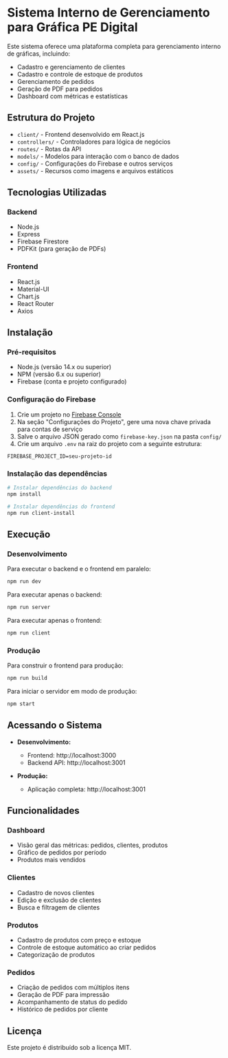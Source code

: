# Sistema Interno de Gerenciamento para Gráfica PE Digital

Este sistema oferece uma plataforma completa para gerenciamento interno de gráficas, incluindo:
- Cadastro e gerenciamento de clientes
- Cadastro e controle de estoque de produtos
- Gerenciamento de pedidos
- Geração de PDF para pedidos
- Dashboard com métricas e estatísticas

## Estrutura do Projeto

- `client/` - Frontend desenvolvido em React.js
- `controllers/` - Controladores para lógica de negócios
- `routes/` - Rotas da API
- `models/` - Modelos para interação com o banco de dados
- `config/` - Configurações do Firebase e outros serviços
- `assets/` - Recursos como imagens e arquivos estáticos

## Tecnologias Utilizadas

### Backend
- Node.js
- Express
- Firebase Firestore
- PDFKit (para geração de PDFs)

### Frontend
- React.js
- Material-UI
- Chart.js
- React Router
- Axios

## Instalação

### Pré-requisitos
- Node.js (versão 14.x ou superior)
- NPM (versão 6.x ou superior)
- Firebase (conta e projeto configurado)

### Configuração do Firebase

1. Crie um projeto no [Firebase Console](https://console.firebase.google.com/)
2. Na seção "Configurações do Projeto", gere uma nova chave privada para contas de serviço
3. Salve o arquivo JSON gerado como `firebase-key.json` na pasta `config/`
4. Crie um arquivo `.env` na raiz do projeto com a seguinte estrutura:

```
FIREBASE_PROJECT_ID=seu-projeto-id
```

### Instalação das dependências

```bash
# Instalar dependências do backend
npm install

# Instalar dependências do frontend
npm run client-install
```

## Execução

### Desenvolvimento

Para executar o backend e o frontend em paralelo:

```bash
npm run dev
```

Para executar apenas o backend:

```bash
npm run server
```

Para executar apenas o frontend:

```bash
npm run client
```

### Produção

Para construir o frontend para produção:

```bash
npm run build
```

Para iniciar o servidor em modo de produção:

```bash
npm start
```

## Acessando o Sistema

- **Desenvolvimento:**
  - Frontend: http://localhost:3000
  - Backend API: http://localhost:3001

- **Produção:**
  - Aplicação completa: http://localhost:3001

## Funcionalidades

### Dashboard
- Visão geral das métricas: pedidos, clientes, produtos
- Gráfico de pedidos por período
- Produtos mais vendidos

### Clientes
- Cadastro de novos clientes
- Edição e exclusão de clientes
- Busca e filtragem de clientes

### Produtos
- Cadastro de produtos com preço e estoque
- Controle de estoque automático ao criar pedidos
- Categorização de produtos

### Pedidos
- Criação de pedidos com múltiplos itens
- Geração de PDF para impressão
- Acompanhamento de status do pedido
- Histórico de pedidos por cliente

## Licença

Este projeto é distribuído sob a licença MIT.
